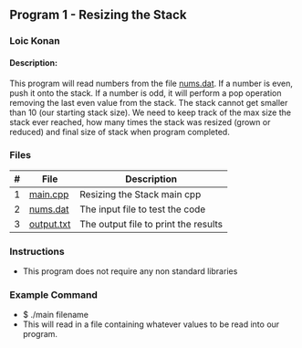 ## Program 1 - Resizing the Stack

### Loic Konan

#### Description:
This program will read numbers from the file [nums.dat](nums.dat).
If a number is even, push it onto the stack.
If a number is odd, it will perform a pop operation removing the last even value from the stack.
The stack cannot get smaller than 10 (our starting stack size).
We need to keep track of the max size the stack ever reached,
how many times the stack was resized (grown or reduced) and
final size of stack when program completed.

### Files

|   #   | File                     | Description                          |
| :---: | ------------------------ | ------------------------------------ |
|   1   | [main.cpp](main.cpp)     | Resizing the Stack main cpp          |
|   2   | [nums.dat](nums.dat)     | The input file to test the code      |
|   3   | [output.txt](output.txt) | The output file to print the results |


### Instructions

- This program does not require any non standard libraries

### Example Command

- $ ./main filename
- This will read in a file containing whatever values to be read into our program. 
